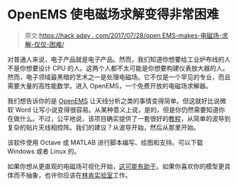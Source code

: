 # OpenEMS 使电磁场求解变得非常困难

> 原文:[https://hack aday . com/2017/07/28/open EMS-makes-电磁场-求解-仅仅-困难/](https://hackaday.com/2017/07/28/openems-makes-electromagnetic-field-solving-merely-difficult/)

对普通人来说，电子产品就是电子产品。然而，我们知道你想要给工业炉布线的人不是你想要设计 CPU 的人。这两个人都不太可能是你想要构建仪表放大器的人。然而，电子领域最黑暗的艺术之一是处理电磁场。它不仅是一个罕见的专业，而且需要大量的高性能数学。进入 OpenEMS，一个免费开放的电磁场求解器。

我们想告诉你的是 [OpenEMS](http://openems.de/start/index.php) 让天线分析之类的事情变得简单。但这就好比说微软 Word 让写小说变得很容易。从某种意义上说，是的，但是你仍然需要知道你在做什么。不过，公平地说，该项目确实提供了一套很好的[教程](http://openems.de/index.php/Tutorials)，从简单的波导到复杂的贴片天线相控阵。我们的建议？从波导开始，然后从那里开始。

该软件使用 Octave 或 MATLAB 进行脚本编写、绘图和支持。可以下载 Windows 或者 Linux 的。

如果你想从更直观的电磁场可视化开始，[这可能有助于](https://hackaday.com/2016/11/27/start-your-path-to-becoming-an-antenna-guru/)。如果你喜欢你的模型更具体而不抽象，也许你应该在[林肯实验室](https://hackaday.com/2017/01/05/visualization-of-a-phased-array-antenna-system/)工作。